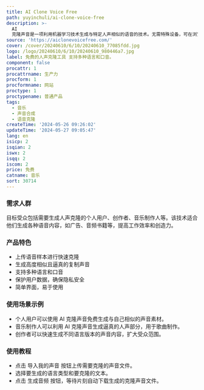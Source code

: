 ```yaml
---
title: AI Clone Voice Free
path: yuyinchuli/ai-clone-voice-free
description: >-
  AI
  克隆声音是一项利用机器学习技术生成与特定人声相似的语音的技术。无需特殊设备，可在浏览器中快速生成高质量的克隆声音。价格分为免费基础服务和付费高级服务，提供更多的声音定制选项。
source: 'https://aiclonevoicefree.com/'
cover: /cover/20240610/6/10/20240610_77085fdd.jpg
logo: /logo/20240610/6/10/20240610_980446a7.jpg
label: 免费的人声克隆工具 支持多种语言和口音。
component: false
procattr: 1
procattrname: 生产力
procform: 1
procformname: 网站
proctype: 1
proctypename: 普通产品
tags:
  - 音乐
  - 声音合成
  - 语音克隆
createTime: '2024-05-26 09:26:02'
updateTime: '2024-05-27 09:05:47'
lang: en
isicp: 2
isqian: 2
iswx: 2
isqq: 2
iscom: 2
price: 免费
catname: 音乐
sort: 30714
---
```




### 需求人群
目标受众包括需要生成人声克隆的个人用户、创作者、音乐制作人等。该技术适合他们生成各种语音内容，如广告、音频书籍等，提高工作效率和创造力。

### 产品特色
* 上传语音样本进行快速克隆
* 生成高度相似且逼真的复制声音
* 支持多种语言和口音
* 保护用户数据，确保隐私安全
* 简单界面，易于使用

### 使用场景示例
* 个人用户可以使用 AI 克隆声音免费生成与自己相似的声音素材。
* 音乐制作人可以利用 AI 克隆声音生成逼真的人声部分，用于歌曲制作。
* 创作者可以快速生成不同语言版本的声音内容，扩大受众范围。

### 使用教程
* 点击 导入我的声音 按钮上传需要克隆的声音文件。
* 选择要生成的语言类型和要克隆的文本。
* 点击 生成音频 按钮，等待片刻自动下载生成的克隆声音文件。

  
